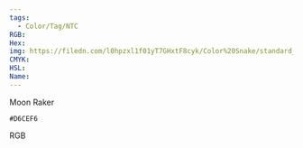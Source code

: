 ```yaml
---
tags:
  - Color/Tag/NTC
RGB:
Hex:
img: https://filedn.com/l0hpzxl1f01yT7GHxtF8cyk/Color%20Snake/standard_csv_to_svg/%23/D6CEF6.svg
CMYK:
HSL:
Name:
---
```

Moon Raker
```palette
#D6CEF6
```
RGB
